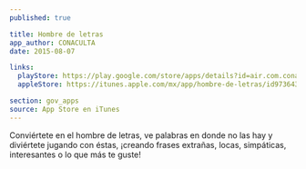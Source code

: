 ```yaml
---
published: true

title: Hombre de letras
app_author: CONACULTA
date: 2015-08-07

links:
  playStore: https://play.google.com/store/apps/details?id=air.com.conaculta.hombredeletras
  appleStore: https://itunes.apple.com/mx/app/hombre-de-letras/id973643439?mt=8

section: gov_apps
source: App Store en iTunes
---
```

Conviértete en el hombre de letras, ve palabras en donde no las hay y diviértete jugando con éstas, ¡creando frases extrañas, locas, simpáticas, interesantes o lo que más te guste!

